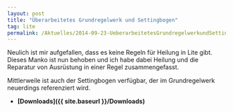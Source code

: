 ```yaml
---
layout: post
title: "Überarbeitetes Grundregelwerk und Settingbogen"
tag: lite
permalink: /Aktuelles/2014-09-23-UeberarbeitetesGrundregelwerkundSettingbogen
---
```


Neulich ist mir aufgefallen, dass es keine Regeln für Heilung in Lite gibt. Dieses Manko ist nun behoben und ich habe dabei Heilung und die Reparatur von Ausrüstung in einer Regel zusammengefasst.

Mittlerweile ist auch der Settingbogen verfügbar, der im Grundregelwerk neuerdings referenziert wird.

- **[Downloads]({{ site.baseurl }}/Downloads)**


